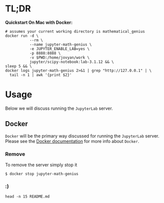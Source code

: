 # TL;DR
**Quickstart On Mac with Docker:**
```
# assumes your current working directory is mathematical_genius
docker run -d \
           --rm \
           --name jupyter-math-genius \
           -e JUPYTER_ENABLE_LAB=yes \
           -p 8888:8888 \
           -v $PWD:/home/jovyan/work \
           jupyter/scipy-notebook:lab-3.1.12 && \
sleep 5 && \
docker logs jupyter-math-genius 2>&1 | grep "http://127.0.0.1" | \
  tail -n 1 | awk '{print $2}'
```

# Usage
Below we will discuss running the `JupyterLab` server.

## Docker
`Docker` will be the primary way discussed for running the `JupyterLab` server.
Please see the [Docker documentation](https://docs.docker.com/get-started/overview/)
for more info about `Docker`.

### Remove
To remove the server simply stop it
```
$ docker stop jupyter-math-genius
```

### :)
```
head -n 15 README.md
```
